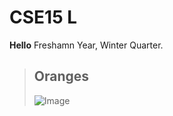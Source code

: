 # CSE15 L

**Hello** Freshamn Year, Winter Quarter.
> ## Oranges 
> ![Image](https://cdn.mos.cms.futurecdn.net/UaBq5LGpJQd3DDo6ve2dFW-1200-80.jpg)

